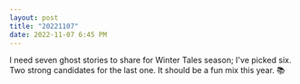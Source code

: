 ```yaml
---
layout: post
title: "20221107"
date: 2022-11-07 6:45 PM
---
```


I need seven ghost stories to share for Winter Tales season; I've picked six. Two strong candidates for the last one. It should be a fun mix this year. 📚 